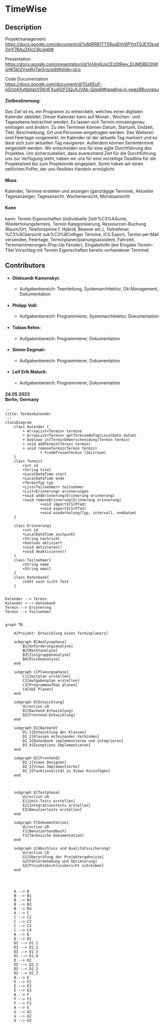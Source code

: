 # TimeWise

## Description

Projektmanagement </br>
https://docs.google.com/document/d/1uNtRR81TT59xqEhV6PYmT0JE1Okxd2mY76Au3XIcCRc/edit#

Presentation </br>
https://docs.google.com/presentation/d/1o14nj9JoCEzDtRwy_EUMDBEOhWsHK5kt2VxeRyTwGns/edit#slide=id.p

Code Documentation </br>
https://docs.google.com/document/d/1GzKEuF-oGrIzAXytkbldzV5KrtFXuA5tFOQuXJVAb-Q/edit#heading=h.ywez88uynesu

#### Zielbestimmung: 
Das Ziel ist es, ein Programm zu entwickeln, welches einen digitalen Kalender abbildet. Dieser Kalender kann auf Monat-, Wochen- und Tagesebene betrachtet werden. Es lassen sich Termin minutengenau eintragen und ändern. Zu den Terminen können Datum, Startzeit, Endzeit, Titel, Beschreibung, Ort und Personen eingetragen werden. Des Weiteren sind Feiertage vorgemerkt. Im Kalender ist der aktuelle Tag markiert und es lässt sich zum aktuellen Tag navigieren. Außerdem können Serientermine eingestellt werden.
Wir entscheiden uns für eine agile Durchführung des Projektes. Um sicherzustellen, dass ausreichend Zeit für die Durchführung uns zur Verfügung steht, haben wir uns für eine vorzeitige Deadline für die Projektarbeit bis zum Projektende eingeplant. Somit haben wir einen zeitlichen Puffer, der uns flexibles Handeln ermöglicht.
#### Muss
Kalender, Termine erstellen und anzeigen (ganztägige Termine), Aktueller Tagesanzeiger, Tagesansicht, Wochenansicht, Monatsansicht
#### Kann
kann: Termin Eigenschaften (individuelle Zeitr%C3%A4ume, Wiederholungstermin), Termin Kategorisierung, Ressourcen-Buchung (Raum/Ort, Telefonspinne f. Hybrid, Beamer etc.), Teilnehmer, %C3%9Cbersicht zuk%C3%BCnftiger Termine, ICS Export, Termin per Mail versenden, Feiertage, Terminplaner/planungsassistent, Fahrzeit, Terminerinnerungen (Pop-Up Fenster), Eingabehilfe (bei Eingabe Termin-Titel Vorschlag mit Termin Eigenschaften bereits vorhandener Termine)

## Contributors
- #### Oleksandr Kamenskyi: </br> 
  - Aufgabenbereich: Teamleitung, Systemarchitektur, Git-Management, Dokumentation
- #### Philipp Voß: </br>
    - Aufgabenbereich: Programmierer, Systemarchitektur, Dokumentation
- #### Tobias Rehm: </br>
    - Aufgabenbereich: Programmierer, Dokumentation
- #### Simon Degmair: </br>
    - Aufgabenbereich: Programmierer, Dokumentation
- #### Leif Erik Maluck: </br>
    - Aufgabenbereich: Programmierer, Dokumentation

####  24.05.2023 </br> Berlin, Germany 
```mermaid
---
title: Terminkalender
---
classDiagram
	class Kalender {
        + ArrayList<Termin> termine
        + ArrayList<Termin> getTermineAmTag(LocalDate datum)
        + boolean istTerminUeberschneidung(Termin termin)
        + void addTermin(Termin termin)
        + void removeTermin(Termin termin)
				+ FindeFreienTermin (Zeitraum)
    }
	class Termin{
        +int id
        +String titel
        +LocalDateTime start
        +LocalDateTime ende
        +TerminTyp typ
        +List<Teilnehmer> teilnehmer
        +List<Erinnerung> erinnerungen
        +void addErinnerung(Erinnerung erinnerung)
        +void removeErinnerung(Erinnerung erinnerung)
				+void importICS(Pfad)
				+void exportICS(Pfad)
				+void wiederholung(Typ, intervall, enddatum)
    }

	class Erinnerung{
        +int id
        +LocalDateTime zeitpunkt
        +String nachricht
        +boolean aktiviert
        +void aktivieren()
        +void deaktivieren()
    }
	class Teilnehmer{
        +String name
        +String email
    }
	class Datenbank{
        steht noch nicht fest
    }
	

Kalender --> Termin
Kalender <--> Datenbank
Termin --> Erinnerung
Termin --> Teilnehmer
```

```mermaid

graph TB
    
    A[Projekt: Entwicklung eines Terminplaners]
    
    subgraph B[Analysephase]
        B1[Anforderungsanalyse]
        B2[Marktanalyse]
        B3[Zielgruppenanalyse]
        B4[Risikoanalyse]
    end

    subgraph C[Planungsphase]
        C1[Zeitplan erstellen]
        C2[Aufgabenplan erstellen]
        C3[Programmaufbau planen]
        C4[GUI Planen]
    end

    subgraph D[Entwicklung]
        direction LR
        D1[Backend-Entwicklung]
        D2[Frontend-Entwicklung]
    end

    subgraph D1[Backend]
        D1_1[Entwicklung der Klassen]
        D1_2[Klassen miteinander Verbinden]
        D1_3[Datenbank implementieren und integrieren]
        D1_4[Exceptions Implementieren]
    end

    subgraph D2[Frontend]
        D2_1[Views Designen]
        D2_2[Views Implementieren]
        D2_3[Funktionalität zu Views hinzufügen]
    end



    subgraph E[Testphase]
        direction LR
        E1[Unit-Tests erstellen]
        E2[Integrationstests erstellen]
        E3[Benutzertests erstellen]
    end

    subgraph F[Dokumentation]
        direction LR
        F1[Benutzerhandbuch]
        F2[Technische Dokumentation]
    end

    subgraph G[Abschluss und Qualitätssicherung]
        direction LR
        G1[Überprüfung der Projektergebnisse]
        G2[Fehlerbehebung und Optimierung]
        G3[Projektabschlussbericht schreiben]
    end

    


    A --> B
    B --> B1
    B --> B2
    B --> B3
    B --> B4
    A --> C
    C --> C1
    C --> C2
    C --> C3
    C --> C4
    A --> D
    D --> D1
    D1 --> D1_1
    D1 --> D1_2
    D1 --> D1_3
    D1 --> D1_4
    D --> D2
    D2 --> D2_1
    D2 --> D2_2
    D2 --> D2_3
    A --> E
    E --> E1
    E --> E2
    E --> E3
    A --> F
    F --> F1
    F --> F2
    A --> G
    G --> G1
    G --> G2
    G --> G3



```
